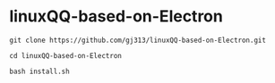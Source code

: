 # linuxQQ-based-on-Electron





`git clone https://github.com/gj313/linuxQQ-based-on-Electron.git`

`cd linuxQQ-based-on-Electron`

`bash install.sh`

